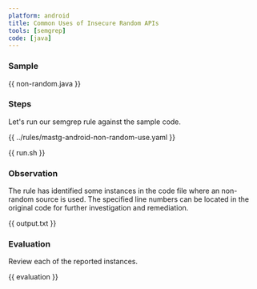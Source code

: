 ```yaml
---
platform: android
title: Common Uses of Insecure Random APIs
tools: [semgrep]
code: [java]
---
```


### Sample

{{ non-random.java }}

### Steps

Let's run our semgrep rule against the sample code.

{{ ../rules/mastg-android-non-random-use.yaml }}

{{ run.sh }}

### Observation

The rule has identified some instances in the code file where an non-random source is used. The specified line numbers can be located in the original code for further investigation and remediation.

{{ output.txt }}

### Evaluation

Review each of the reported instances.

{{ evaluation }}
